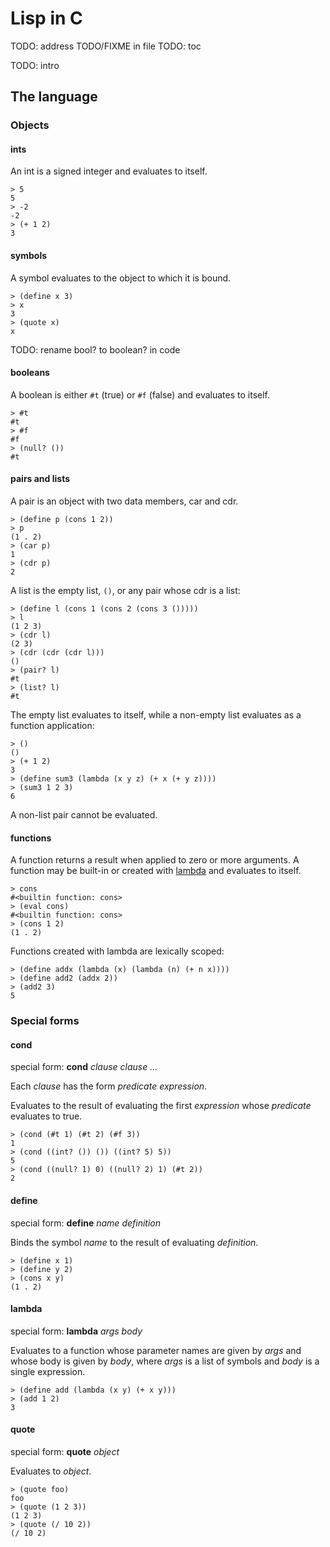 # Lisp in C

TODO: address TODO/FIXME in file
TODO: toc

TODO: intro

## The language

### Objects

#### ints

An int is a signed integer and evaluates to itself.

    > 5
    5
    > -2
    -2
    > (+ 1 2)
    3

#### symbols

A symbol evaluates to the object to which it is bound.

    > (define x 3)
    > x
    3
    > (quote x)
    x

TODO: rename bool? to boolean? in code
#### booleans

A boolean is either `#t` (true) or `#f` (false) and evaluates to itself.

    > #t
    #t
    > #f
    #f
    > (null? ())
    #t

#### pairs and lists

A pair is an object with two data members, car and cdr.

    > (define p (cons 1 2))
    > p
    (1 . 2)
    > (car p)
    1
    > (cdr p)
    2

A list is the empty list, `()`, or any pair whose cdr is a list:

    > (define l (cons 1 (cons 2 (cons 3 ()))))
    > l
    (1 2 3)
    > (cdr l)
    (2 3)
    > (cdr (cdr (cdr l)))
    ()
    > (pair? l)
    #t
    > (list? l)
    #t

The empty list evaluates to itself, while a non-empty list evaluates as a
function application:

    > ()
    ()
    > (+ 1 2)
    3
    > (define sum3 (lambda (x y z) (+ x (+ y z))))
    > (sum3 1 2 3)
    6

A non-list pair cannot be evaluated.

#### functions

A function returns a result when applied to zero or more arguments. A function
may be built-in or created with [lambda](#lambda) and evaluates to itself.

    > cons
    #<builtin function: cons>
    > (eval cons)
    #<builtin function: cons>
    > (cons 1 2)
    (1 . 2)

Functions created with lambda are lexically scoped:

    > (define addx (lambda (x) (lambda (n) (+ n x))))
    > (define add2 (addx 2))
    > (add2 3)
    5

### Special forms

#### cond

special form: **cond** *clause clause ...*

Each *clause* has the form *predicate expression*.

Evaluates to the result of evaluating the first *expression* whose *predicate*
evaluates to true.

    > (cond (#t 1) (#t 2) (#f 3))
    1
    > (cond ((int? ()) ()) ((int? 5) 5))
    5
    > (cond ((null? 1) 0) ((null? 2) 1) (#t 2))
    2

#### define

special form: **define** *name* *definition*

Binds the symbol *name* to the result of evaluating *definition*.

    > (define x 1)
    > (define y 2)
    > (cons x y)
    (1 . 2)

#### lambda

special form: **lambda** *args* *body*

Evaluates to a function whose parameter names are given by *args* and whose
body is given by *body*, where *args* is a list of symbols and *body* is a
single expression.

    > (define add (lambda (x y) (+ x y)))
    > (add 1 2)
    3

#### quote

special form: **quote** *object*

Evaluates to *object*.

    > (quote foo)
    foo
    > (quote (1 2 3))
    (1 2 3)
    > (quote (/ 10 2))
    (/ 10 2)
